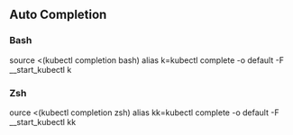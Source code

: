 ## Auto Completion
### Bash
source <(kubectl completion bash)
alias k=kubectl complete -o default -F __start_kubectl k 

### Zsh
ource <(kubectl completion zsh) 
alias kk=kubectl complete -o default -F __start_kubectl kk
